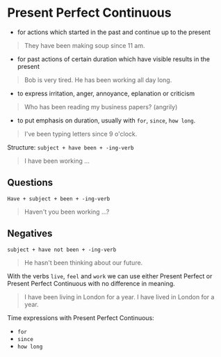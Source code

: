 # Present Perfect Continuous

- for actions which started in the past and continue up to the present
> They have been making soup since 11 am.
- for past actions of certain duration which have visible results in the present
> Bob is very tired. He has been working all day long.
- to express irritation, anger, annoyance, eplanation or criticism
> Who has been reading my business papers? (angrily)
- to put emphasis on duration, usually with `for`, `since`, `how long`.
> I've been typing letters since 9 o'clock.


Structure:
`subject + have been + -ing-verb`
> I have been working ...

## Questions
`Have + subject + been + -ing-verb`
> Haven't you been working ...?

## Negatives
`subject + have not been + -ing-verb`
> He hasn't been thinking about our future.


With the verbs `live`, `feel` and `work` we can use either Present Perfect or Present Perfect Continuous with no difference in meaning.
> I have been living in London for a year.
> I have lived in London for a year.


Time expressions with Present Perfect Continuous:
- `for`
- `since`
- `how long`
